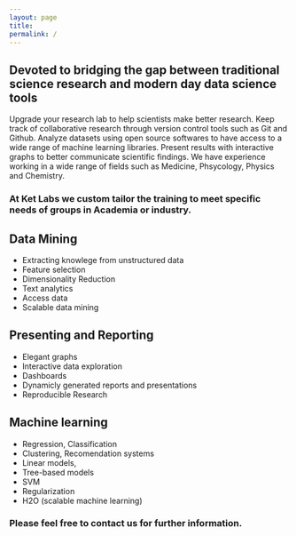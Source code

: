 ```yaml
---
layout: page
title:
permalink: /
---    
```


## Devoted to bridging the gap between traditional science research and modern day data science tools

Upgrade your research lab to help scientists make better research. Keep track of collaborative research through version control tools such as Git and Github. Analyze datasets using open source softwares to have access to a wide range of machine learning libraries.  Present results with interactive graphs to better communicate scientific findings. We have experience working in a wide range of fields such as Medicine, Phsycology, Physics and Chemistry.    

### At Ket Labs we custom tailor the training to meet specific needs of groups in Academia or industry.    

## Data Mining
* Extracting knowlege from unstructured data
* Feature selection
* Dimensionality Reduction
* Text analytics
* Access data
* Scalable data mining

## Presenting and Reporting
* Elegant graphs
* Interactive data exploration
* Dashboards
* Dynamicly generated reports and presentations   
* Reproducible Research  


## Machine learning   
* Regression, Classification
* Clustering, Recomendation systems
* Linear models, 
* Tree-based models
* SVM
* Regularization
* H2O (scalable machine learning)


### Please feel free to contact us for further information.      
